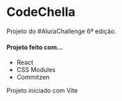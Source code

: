 # CodeChella

Projeto do #AluraChallenge 6ª edição. 

#### Projeto feito com...
- React
- CSS Modules
- Commitzen

Projeto iniciado com Vite
